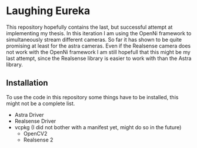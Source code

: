 # Laughing Eureka

This repository hopefully contains the last, but successful attempt at implementing my thesis. In this iteration I am using the OpenNi framework to simultaneously stream different cameras. So far it has shown to be quite promising at least for the astra cameras. Even if the Realsense camera does not work with the OpenNi framework I am still hopefull that this might be my last attempt, since the Realsense library is easier to work with than the Astra library.

## Installation

To use the code in this repository some things have to be installed, this might not be a complete list.

- Astra Driver
- Realsense Driver
- vcpkg (I did not bother with a manifest yet, might do so in the future)
  - OpenCV2
  - Realsense 2
